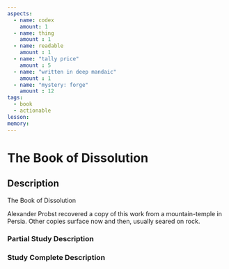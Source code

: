 ```yaml
---
aspects: 
  - name: codex
    amount: 1
  - name: thing
    amount : 1
  - name: readable
    amount : 1
  - name: "tally price"
    amount : 5
  - name: "written in deep mandaic"
    amount : 1
  - name: "mystery: forge"
    amount : 12
tags:
  - book
  - actionable
lesson: 
memory: 
---
```


# The Book of Dissolution

## Description
The Book of Dissolution

Alexander Probst recovered a copy of this work from a mountain-temple in Persia. Other copies surface now and then, usually seared on rock.
### Partial Study Description

### Study Complete Description
